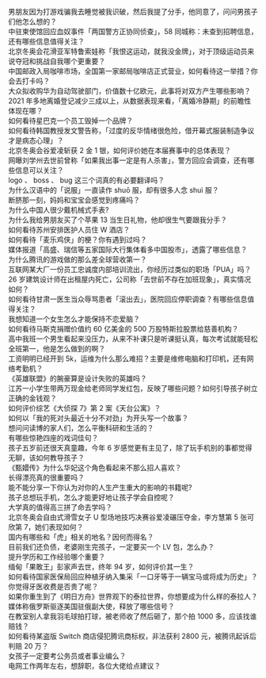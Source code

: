 男朋友因为打游戏骗我去睡觉被我识破，然后我提了分手，他同意了，问问男孩子们他怎么想的？  
中驻柬使馆回应血奴事件「两国警方正协同侦查」，58 同城称：未查到招聘信息，还有哪些信息值得关注？  
北京冬奥会花滑亚军特鲁索娃称「我恨这运动，就我没金牌」，对于顶级运动员来说夺冠和挑战自我哪个更重要？  
中国邮政入局咖啡市场，全国第一家邮局咖啡店正式营业，如何看待这一举措？你会去打卡吗？  
大众拟收购华为自动驾驶部门，价值数十亿欧元，此事将对双方产生哪些影响？  
2021 年多地离婚登记减少三成以上，从数据表现来看，「离婚冷静期」的前瞻性体现在哪？  
如何看待星巴克一个员工毁掉一个品牌？  
如何看待韩国教授发文警告称，「过度的反华情绪很危险，借开幕式服装制造争议才是病态心理」？  
北京冬奥会谷爱凌斩获 2 金 1 银，如何评价她在本届赛事中的总体表现？  
网曝刘学州去世前曾称「如果我出事一定是有人杀害」，警方回应会调查，还有哪些信息可以关注？  
logo 、 boss 、 bug 这三个词真的有必要翻译吗？  
为什么汉语中的「说服」一直读作 shuō 服，却有很多人念 shuì 服？  
断脐那一刻，妈妈和宝宝会感觉到疼痛吗？  
为什么中国人很少戴机械式手表?  
为什么我给男朋友买了个苹果 13 当生日礼物，他却很生气要跟我分手？  
如何看待苏州安排医护人员住 W 酒店？  
如何看待「麦乐鸡侠」的梗？你有遇到过吗？  
媒体报道「高盛、瑞信等五家国际大行集体看多中国股市」，透露了哪些信息？  
为什么腾讯的游戏做的那么差全球营收第一？  
互联网某大厂一份员工忠诚度内部培训流出，你经历过类似的职场「PUA」吗？  
26 岁建筑设计师在出租屋内死亡，公司称「去世前不存在加班现象」，真实情况如何？  
如何看待甘肃一医生当众辱骂患者「滚出去」，医院回应停职调查？有哪些信息值得关注？  
我想知道一个女生怎么才能保持不恋爱脑？  
如何看待马斯克捐赠价值约 60 亿美金的 500 万股特斯拉股票给慈善机构？  
高中我班一个男生看起来没压力，从来不补课只是听课挺认真，每次考试就能轻松全班第一，他是怎么做到的啊？  
工资明明已经开到 5k，运维为什么那么难招？主要是维修电脑和打印机，还有网络考勤机？  
《英雄联盟》的腕豪算是设计失败的英雄吗？  
江苏一小学生带两万现金给老师同学发红包，反映了哪些问题？如何引导孩子树立正确的金钱观？  
如何评价综艺《大侦探 7》第 2 案《天台公寓》？  
如何以「我的死对头最近十分不对劲」为开头写一个故事？  
想问问读博的家人们，怎么平衡科研和生活的？  
有哪些惊艳四座的戏词佳句？  
孩子五岁前还很天真童趣，今年 6 岁感觉更有主见了，除了玩手机别的事都觉得无聊，该如何教导孩子？  
《甄嬛传》为什么华妃这个角色看起来不那么招人喜欢？  
长得漂亮真的很重要吗？  
能不能分享一下你认为对你的人生产生重大的影响的书籍呢?  
孩子总想玩手机，怎么才能更好地让孩子学会自控呢？  
大学真的值得高三拼了命去学吗？  
北京冬奥会自由式滑雪女子 U 型场地技巧决赛谷爱凌碾压夺金，李方慧第 5 张可欣第 7，她们表现如何？  
国内有哪些和「虎」相关的地名？因何而得名？  
目前我们还负债，老婆刚生完孩子，一定要买一个 LV 包，怎么办？  
提升学历和工作经验哪个重要？  
缅甸「果敢王」彭家声去世，终年 94 岁，如何评价其一生？  
如何看待国家医保局回应种植牙纳入集采「一口牙等于一辆宝马或将成为历史」？你觉得牙医收费是否贵了呢？  
如果你重生到了《明日方舟》世界观下的泰拉世界，你想要成为什么样的泰拉人？  
媒体称俄罗斯驱逐美国驻俄副大使，释放了哪些信号？  
在教室别人拿我羽毛球拍打球，被老师收了然后砸了，那个拍 1000 多，应该找谁赔钱？  
如何看待某盗版 Switch 商店侵犯腾讯商标权，非法获利 2800 元，被腾讯起诉后判赔 20 万？  
女孩子一定要考公务员或者事业编么？  
电网工作两年左右，想辞职，各位大佬给点建议？  

